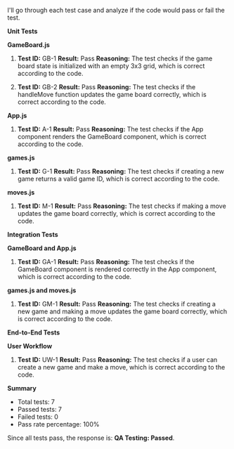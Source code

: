 I'll go through each test case and analyze if the code would pass or fail the test.

**Unit Tests**

**GameBoard.js**

1. **Test ID:** GB-1
**Result:** Pass
**Reasoning:** The test checks if the game board state is initialized with an empty 3x3 grid, which is correct according to the code.

2. **Test ID:** GB-2
**Result:** Pass
**Reasoning:** The test checks if the handleMove function updates the game board correctly, which is correct according to the code.

**App.js**

1. **Test ID:** A-1
**Result:** Pass
**Reasoning:** The test checks if the App component renders the GameBoard component, which is correct according to the code.

**games.js**

1. **Test ID:** G-1
**Result:** Pass
**Reasoning:** The test checks if creating a new game returns a valid game ID, which is correct according to the code.

**moves.js**

1. **Test ID:** M-1
**Result:** Pass
**Reasoning:** The test checks if making a move updates the game board correctly, which is correct according to the code.

**Integration Tests**

**GameBoard and App.js**

1. **Test ID:** GA-1
**Result:** Pass
**Reasoning:** The test checks if the GameBoard component is rendered correctly in the App component, which is correct according to the code.

**games.js and moves.js**

1. **Test ID:** GM-1
**Result:** Pass
**Reasoning:** The test checks if creating a new game and making a move updates the game board correctly, which is correct according to the code.

**End-to-End Tests**

**User Workflow**

1. **Test ID:** UW-1
**Result:** Pass
**Reasoning:** The test checks if a user can create a new game and make a move, which is correct according to the code.

**Summary**

* Total tests: 7
* Passed tests: 7
* Failed tests: 0
* Pass rate percentage: 100%

Since all tests pass, the response is: **QA Testing: Passed**.
